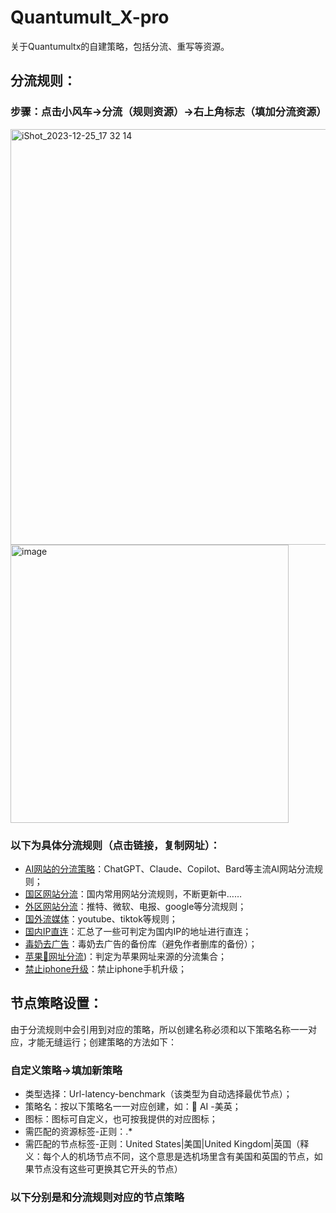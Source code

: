 # Quantumult_X-pro
关于Quantumultx的自建策略，包括分流、重写等资源。
## 分流规则：
### 步骤：点击小风车→分流（规则资源）→右上角标志（填加分流资源）
<img width="665" alt="iShot_2023-12-25_17 32 14" src="https://github.com/yidianhongxin/Quantumult_X-DRL/assets/11401362/f2161ba2-e632-4c91-88c7-c657dc7297ff">
<img width="445" alt="image" src="https://github.com/yidianhongxin/Quantumult_X-DRL/assets/11401362/1277b892-26fa-43f1-9b08-cd0f32c40949">

### 以下为具体分流规则（点击链接，复制网址）：
- [AI网站的分流策略](https://raw.githubusercontent.com/yidianhongxin/Quantumult_X-DRL/main/AI_qx.list)：ChatGPT、Claude、Copilot、Bard等主流AI网站分流规则；
- [国区网站分流](https://raw.githubusercontent.com/yidianhongxin/Quantumult_X-DRL/main/CN_Direct.list)：国内常用网站分流规则，不断更新中……
- [外区网站分流](https://raw.githubusercontent.com/yidianhongxin/Quantumult_X-DRL/main/Global.list)：推特、微软、电报、google等分流规则；
- [国外流媒体](https://raw.githubusercontent.com/yidianhongxin/Quantumult_X-DRL/main/StreamingMedia.list)：youtube、tiktok等规则；
- [国内IP直连](https://github.com/yidianhongxin/Quantumult_X-DRL/blob/main/GEOIP%20(CN).list)：汇总了一些可判定为国内IP的地址进行直连；
- [毒奶去广告](https://github.com/yidianhongxin/Quantumult_X-DRL/blob/main/Adblock4limbo.list)：毒奶去广告的备份库（避免作者删库的备份）；
- [苹果🍎网址分流](https://github.com/yidianhongxin/Quantumult_X-DRL/blob/main/GEOIP%20(CN).list))：判定为苹果网址来源的分流集合；
- [禁止iphone升级](https://github.com/yidianhongxin/Quantumult_X-DRL/blob/main/BlockiOSUpdate.list)：禁止iphone手机升级；
## 节点策略设置：
由于分流规则中会引用到对应的策略，所以创建名称必须和以下策略名称一一对应，才能无缝运行；创建策略的方法如下：
### 自定义策略→填加新策略
- 类型选择：Url-latency-benchmark（该类型为自动选择最优节点）；
- 策略名：按以下策略名一一对应创建，如：🤖 AI -美英；
- 图标：图标可自定义，也可按我提供的对应图标；
- 需匹配的资源标签-正则：.*
- 需匹配的节点标签-正则：United States|美国|United Kingdom|英国（释义：每个人的机场节点不同，这个意思是选机场里含有美国和英国的节点，如果节点没有这些可更换其它开头的节点）
### 以下分别是和分流规则对应的节点策略

